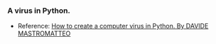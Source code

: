 ### A virus in Python.

- Reference:
[How to create a computer virus in Python. By DAVIDE MASTROMATTEO](https://thepythoncorner.com/posts/2021-08-30-how-to-create-virus-python/)
